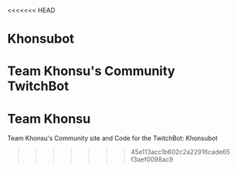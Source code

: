 <<<<<<< HEAD
# Khonsubot
Team Khonsu's Community TwitchBot
=======
# Team Khonsu
Team Khonsu's Community site and Code for the TwitchBot: Khonsubot
>>>>>>> 45e113acc1b602c2a22916cade65f3aef0098ac9
